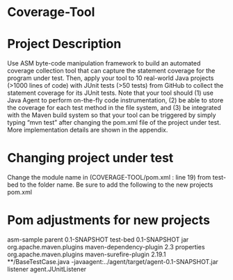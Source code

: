 # Coverage-Tool

# Project Description
Use ASM byte-code manipulation framework to build an automated coverage collection tool
that can capture the statement coverage for the program under test. Then, apply your tool to 10
real-world Java projects (>1000 lines of code) with JUnit tests (>50 tests) from GitHub to
collect the statement coverage for its JUnit tests. Note that your tool should (1) use Java Agent to perform on-the-fly code instrumentation, (2) be able to store the coverage for each test
method in the file system, and (3) be integrated with the Maven build system so that your tool
can be triggered by simply typing “mvn test” after changing the pom.xml file of the project
under test. More implementation details are shown in the appendix. 

# Changing project under test
Change the module name in (COVERAGE-TOOL/pom.xml : line 19) from test-bed to the folder name. Be sure to add the following
to the new projects pom.xml

# Pom adjustments for new projects
  <!--  [ <Pike edit> ] -->
  <parent>
    <groupId>asm-sample</groupId>
    <artifactId>parent</artifactId>
    <version>0.1-SNAPSHOT</version>
  </parent>
  <artifactId>test-bed</artifactId>
  <version>0.1-SNAPSHOT</version>
  <packaging>jar</packaging>
  <!--  [ </Pike edit> ] -->
  <build>
    <pluginManagement>
      <plugins>
	      <plugin>
		        <!--  [ <Pike edit> ] -->
            <groupId>org.apache.maven.plugins</groupId>
            <artifactId>maven-dependency-plugin</artifactId>
            <version>2.3</version>
            <executions>
                <execution>
                    <goals>
                        <goal>properties</goal>
                    </goals>
                </execution>
            </executions>
		      <!--  [ </Pike edit> ] -->
    	  </plugin>
      </plugins>
    </pluginManagement>
    <plugins>
      <plugin>
        <groupId>org.apache.maven.plugins</groupId>
        <artifactId>maven-surefire-plugin</artifactId>
		<version>2.19.1</version>
        <configuration>
          <excludes>
            <exclude>**/BaseTestCase.java</exclude>
          </excludes>
		      <!--  [ <Pike edit> ] -->
          <argLine>-javaagent:../agent/target/agent-0.1-SNAPSHOT.jar</argLine>
          <properties>
            <property>
              <name>listener</name>
			  <value>agent.JUnitListener</value>
            </property>
          </properties>
		      <!--  [ </Pike edit> ] -->
        </configuration>
      </plugin>
